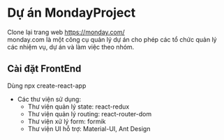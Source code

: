 # Dự án MondayProject

Clone lại trang web https://monday.com/ <br>
monday.com là một công cụ quản lý dự án cho phép các tổ chức quản lý các nhiệm vụ, dự án và làm việc theo nhóm.

## Cài đặt FrontEnd

Dùng npx create-react-app <br>

- Các thư viện sử dụng:
  - Thư viện quản lý state: react-redux
  - Thư viện quản lý routing: react-router-dom
  - Thư viện xử lý form: formik
  - Thư viện UI hỗ trợ: Material-UI, Ant Design
